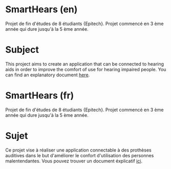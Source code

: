 # SmartHears (en)

Projet de fin d'études de 8 étudiants {Epitech}. Projet commencé en 3 ème année qui dure jusqu'à la 5 ème année.

# Subject

This project aims to create an application that can be connected to hearing aids in order to improve the comfort of use for hearing impaired people.
You can find an explanatory document [here](https://www.youtube.com/watch?v=dQw4w9WgXcQ).


# SmartHears (fr)

Projet de fin d'études de 8 étudiants {Epitech}. Projet commencé en 3 ème année qui dure jusqu'à la 5 ème année.

# Sujet

Ce projet vise à réaliser une application connectable à des prothèses auditives dans le but d'améliorer le confort d'utilisation des personnes malentendantes.
Vous pouvez trouver un document éxplicatif [ici](https://www.youtube.com/watch?v=dQw4w9WgXcQ).
